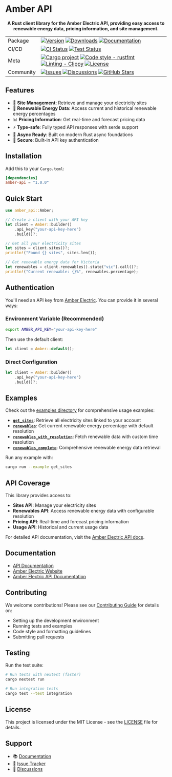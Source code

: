 # Amber API

<!-- markdownlint-disable no-inline-html -->
<div align="center">
    <b>A Rust client library for the Amber Electric API, providing easy access to renewable energy data, pricing information, and site management.</b>
</div>

<div align="center"><table>
    <tr>
        <td>Package</td>
        <td>
            <a href="https://crates.io/crates/amber-api"><img src="https://img.shields.io/crates/v/amber-api.svg" alt="Version"></a>
            <a href="https://crates.io/crates/amber-api"><img src="https://img.shields.io/crates/d/amber-api.svg" alt="Downloads"></a>
            <a href="https://docs.rs/amber-api"><img src="https://docs.rs/amber-api/badge.svg" alt="Documentation"></a>
        </td>
    </tr>
    <tr>
        <td>CI/CD</td>
        <td>
            <a
                href="https://github.com/JP-Ellis/amber-api/actions/workflows/deploy.yml"><img
                src="https://img.shields.io/github/actions/workflow/status/JP-Ellis/amber-api/deploy.yml?branch=main&label=CI"
                alt="CI Status"></a>
            <a
                href="https://github.com/JP-Ellis/amber-api/actions/workflows/test.yml"><img
                src="https://img.shields.io/github/actions/workflow/status/JP-Ellis/amber-api/test.yml?branch=main&label=tests"
                alt="Test Status"></a>
        </td>
    </tr>
    <tr>
        <td>Meta</td>
        <td>
            <a
                href="https://github.com/rust-lang/cargo"><img
                src="https://img.shields.io/badge/🦀-Cargo-blue.svg"
                alt="Cargo project"></a>
            <a href="https://github.com/rust-lang/rustfmt"><img
                src="https://img.shields.io/badge/code%20style-rustfmt-brightgreen.svg"
                alt="Code style - rustfmt"></a>
            <a href="https://github.com/rust-lang/rust-clippy"><img
                src="https://img.shields.io/badge/linting-clippy-blue.svg"
                alt="Linting - Clippy"></a>
            <a
                href="https://opensource.org/licenses/MIT"><img
                src="https://img.shields.io/badge/License-MIT-green.svg"
                alt="License"></a>
        </td>
    </tr>
    <tr>
        <td>Community</td>
        <td>
            <a
                href="https://github.com/JP-Ellis/amber-api/issues"><img
                src="https://img.shields.io/github/issues/JP-Ellis/amber-api.svg"
                alt="Issues"></a>
            <a
                href="https://github.com/JP-Ellis/amber-api/discussions"><img
                src="https://img.shields.io/github/discussions/JP-Ellis/amber-api.svg"
                alt="Discussions"></a>
            <a
                href="https://github.com/JP-Ellis/amber-api"><img
                src="https://img.shields.io/github/stars/JP-Ellis/amber-api.svg?style=social"
                alt="GitHub Stars"></a>
        </td>
    </tr>
</table></div>

## Features

-   🔋 **Site Management**: Retrieve and manage your electricity sites
-   🌱 **Renewable Energy Data**: Access current and historical renewable energy percentages
-   📊 **Pricing Information**: Get real-time and forecast pricing data
-   ⚡ **Type-safe**: Fully typed API responses with serde support
-   🦀 **Async Ready**: Built on modern Rust async foundations
-   🔐 **Secure**: Built-in API key authentication

## Installation

Add this to your `Cargo.toml`:

```toml
[dependencies]
amber-api = "1.0.0"
```

## Quick Start

```rust
use amber_api::Amber;

// Create a client with your API key
let client = Amber::builder()
    .api_key("your-api-key-here")
    .build()?;

// Get all your electricity sites
let sites = client.sites()?;
println!("Found {} sites", sites.len());

// Get renewable energy data for Victoria
let renewables = client.renewables().state("vic").call()?;
println!("Current renewable: {}%", renewables.percentage);
```

## Authentication

You'll need an API key from [Amber Electric](https://app.amber.com.au/developers/). You can provide it in several ways:

### Environment Variable (Recommended)

```bash
export AMBER_API_KEY="your-api-key-here"
```

Then use the default client:

```rust
let client = Amber::default();
```

### Direct Configuration

```rust
let client = Amber::builder()
    .api_key("your-api-key-here")
    .build()?;
```

## Examples

Check out the [examples directory](./examples/) for comprehensive usage examples:

-   **[`get_sites`](./examples/get_sites.rs)**: Retrieve all electricity sites linked to your account
-   **[`renewables`](./examples/renewables.rs)**: Get current renewable energy percentage with default resolution
-   **[`renewables_with_resolution`](./examples/renewables_with_resolution.rs)**: Fetch renewable data with custom time resolution
-   **[`renewables_complete`](./examples/renewables_complete.rs)**: Comprehensive renewable energy data retrieval

Run any example with:

```bash
cargo run --example get_sites
```

## API Coverage

This library provides access to:

-   **Sites API**: Manage your electricity sites
-   **Renewables API**: Access renewable energy data with configurable resolution
-   **Pricing API**: Real-time and forecast pricing information
-   **Usage API**: Historical and current usage data

For detailed API documentation, visit the [Amber Electric API docs](https://app.amber.com.au/developers/).

## Documentation

-   [API Documentation](https://docs.rs/amber-api)
-   [Amber Electric Website](https://amber.com.au/)
-   [Amber Electric API Documentation](https://app.amber.com.au/developers/)

## Contributing

We welcome contributions! Please see our [Contributing Guide](./CONTRIBUTING.md) for details on:

-   Setting up the development environment
-   Running tests and examples
-   Code style and formatting guidelines
-   Submitting pull requests

## Testing

Run the test suite:

```bash
# Run tests with nextest (faster)
cargo nextest run

# Run integration tests
cargo test --test integration
```

## License

This project is licensed under the MIT License - see the [LICENSE](LICENSE) file for details.

## Support

-   📚 [Documentation](https://docs.rs/amber-api)
-   🐛 [Issue Tracker](https://github.com/JP-Ellis/amber-api/issues)
-   💬 [Discussions](https://github.com/JP-Ellis/amber-api/discussions)
